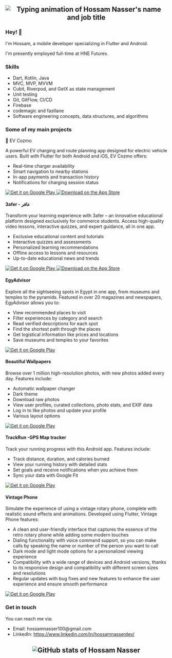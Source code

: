 <h2 align="center">
  <img src="https://readme-typing-svg.herokuapp.com?size=40&duration=3500&color=A322CA&center=true&vCenter=true&width=820&height=100&lines=Hossam+Nasser;Mobile+developer+(Flutter+%7C+Android)" alt="Typing animation of Hossam Nasser's name and job title" />
</h2>

<h3>Hey! 👋</h3>
<p>I'm Hossam, a mobile developer specializing in Flutter and Android.</p>
<p>I'm presently employed full-time at HNE Futures.</p>
<h3>Skills</h3>
<ul>
  <li>Dart, Kotlin, Java</li>
  <li>MVC, MVP, MVVM</li>
  <li>Cubit, Riverpod, and GetX as state management</li>
  <li>Unit testing</li>
  <li>Git, GitFlow, CI/CD</li>
  <li>Firebase</li>
  <li>codemagic and fastlane</li>
  <li>Software engineering concepts, data structures, and algorithms</li>
</ul>

<h3>Some of my main projects</h3>






🔌 EV Cozmo
<p>A powerful EV charging and route planning app designed for electric vehicle users. Built with Flutter for both Android and iOS, EV Cozmo offers:</p> <ul> <li>Real-time charger availability</li> <li>Smart navigation to nearby stations</li> <li>In-app payments and transaction history</li> <li>Notifications for charging session status</li> </ul> <p> <a href="https://play.google.com/store/apps/details?id=com.evcozmo.app" target="_blank" rel="noopener noreferrer"> <img alt="Get it on Google Play" src="https://img.shields.io/badge/Get%20it%20on%20Google%20Play-blue.svg?style=for-the-badge&logo=google-play" /> </a> <a href="https://apps.apple.com/us/app/ev-cozmo/id6504797651" target="_blank" rel="noopener noreferrer"> <img alt="Download on the App Store" src="https://img.shields.io/badge/Download%20on%20the%20App%20Store-blue.svg?style=for-the-badge&logo=apple" /> </a> </p>



<h4>3afer - عافر</h4>
<p>
  Transform your learning experience with 3afer – an innovative educational platform designed exclusively for commerce students. Access high-quality video lessons, interactive quizzes, and expert guidance, all in one app.
</p>
<ul>
  <li>Exclusive educational content and tutorials</li>
  <li>Interactive quizzes and assessments</li>
  <li>Personalized learning recommendations</li>
  <li>Offline access to lessons and resources</li>
  <li>Up-to-date educational news and trends</li>
</ul>
<p>
  <a href="https://play.google.com/store/apps/details?id=com.afeer.latest.hs.afeer_latest" target="_blank" rel="noopener noreferrer">
    <img alt="Get it on Google Play" src="https://img.shields.io/badge/Get%20it%20on%20Google%20Play-blue.svg?style=for-the-badge&logo=google-play" />
  </a>
  <a href="https://apps.apple.com/app/3afer-%D8%B9%D8%A7%D9%81%D8%B1/id6726997774" target="_blank" rel="noopener noreferrer">
    <img alt="Download on the App Store" src="https://img.shields.io/badge/Download%20on%20the%20App%20Store-blue.svg?style=for-the-badge&logo=apple" />
  </a>
</p>


<h4>EgyAdvisor</h4>
<p>Explore all the sightseeing spots in Egypt in one app, from museums and temples to the pyramids. Featured in over 20 magazines and newspapers, EgyAdvisor allows you to:</p>
<ul>
  <li>View recommended places to visit</li>
  <li>Filter experiences by category and search</li>
  <li>Read verified descriptions for each spot</li>
  <li>Find the shortest path through the places</li>
  <li>Get logistical information like prices and locations</li>
  <li>Save museums and temples to your favorites</li>
</ul>
<p><a href="https://play.google.com/store/apps/details?id=com.hn.misr.EgyAdvisor" target="_blank" rel="noopener noreferrer"><img alt="Get it on Google Play" src="https://img.shields.io/badge/Get%20it%20on%20Google%20Play-blue.svg?style=for-the-badge&logo=google-play" /></a></p>

<h4>Beautiful Wallpapers</h4>
<p>Browse over 1 million high-resolution photos, with new photos added every day. Features include:</p>
<ul>
  <li>Automatic wallpaper changer</li>
  <li>Dark theme</li>
  <li>Download raw photos</li>
  <li>View user profiles, curated collections, photo stats, and EXIF data</li>
  <li>Log in to like photos and update your profile</li>
  <li>Various layout options</li>
</ul>
<p><a href="https://play.google.com/store/apps/details?id=com.developer.arsltech.pexelwallpaper" target="_blank" rel="noopener noreferrer"><img alt="Get it on Google Play" src="https://img.shields.io/badge/Get%20it%20on%20Google%20Play-blue.svg?style=for-the-badge&logo=google-play" /></a></p>

<h4>TrackRun -GPS Map tracker</h4>
<p>Track your running progress with this Android app. Features include:</p>
<ul>
  <li>Track distance, duration, and calories burned</li>
  <li>View your running history with detailed stats</li>
  <li>Set goals and receive notifications when you achieve them</li>
  <li>Sync your data with Google Fit</li>
</ul>
<p><a href="https://play.google.com/store/apps/details?id=com.androiddevs.runningapp&pli=1" target="_blank" rel="noopener noreferrer"><img alt="Get it on Google Play" src="https://img.shields.io/badge/Get%20it%20on%20Google%20Play-blue.svg?style=for-the-badge&logo=google-play" /></a></p>

<h4>Vintage Phone</h4>
<p>Simulate the experience of using a vintage rotary phone, complete with realistic sound effects and animations. Developed using Flutter, Vintage Phone features:</p>
<ul>
  <li>A clean and user-friendly interface that captures the essence of the retro rotary phone while adding some modern touches</li>
  <li>Dialing functionality with voice command support, so you can make calls by speaking the name or number of the person you want to call</li>
  <li>Dark mode and light mode options for a personalized viewing experience</li>
  <li>Compatibility with a wide range of devices and Android versions, thanks to its responsive design and compatibility with different screen sizes and resolutions</li>
<li>Regular updates with bug fixes and new features to enhance the user experience and ensure smooth performance</li>
</ul>
<p><a href="https://play.google.com/store/apps/details?id=com.hn.vintagePhone" target="_blank" rel="noopener noreferrer"><img alt="Get it on Google Play" src="https://img.shields.io/badge/Get%20it%20on%20Google%20Play-blue.svg?style=for-the-badge&logo=google-play" /></a></p>

<h3>Get in touch</h3>
<p>You can reach me via:</p>
<ul>
  <li>Email: hossamnasser100@gmail.com</li>
  <li>LinkedIn: <a href="https://www.linkedin.com/in/hossamnasserdev/" target="_blank" rel="noopener noreferrer">https://www.linkedin.com/in/hossamnasserdev/</a></li>
</ul>

<h2 align="center">
  <img src="https://github-readme-stats.vercel.app/api?username=Hossam-Nasser&show_icons=true&theme=radical" alt="GitHub stats of Hossam Nasser" />
</h2>
